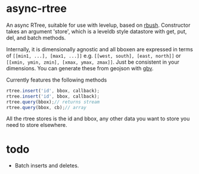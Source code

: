 async-rtree
===

An async RTree, suitable for use with levelup, based on [rbush](https://github.com/mourner/rbush).  Constructor takes an argument 'store', which is a leveldb style datastore with get, put, del, and batch methods.

Internally, it is dimensionally agnostic and all bboxen are expressed in terms of `[[min1, ...], [max1, ...]]` e.g. `[[west, south], [east, north]]` or  `[[xmin, ymin, zmin], [xmax, ymax, zmax]]`. Just be consistent in your dimensions. You can generate these from geojson with [gbv](https://github.com/calvinmetcalf/geojson-bounding-volume).

Currently features the following methods

```js
rtree.insert('id', bbox, callback);
rtree.insert('id', bbox, callback);
rtree.query(bbox);// returns stream
rtree.query(bbox, cb);// array
```

All the rtree stores is the id and bbox, any other data you want to store you need to store elsewhere.

todo
====


- Batch inserts and deletes.
